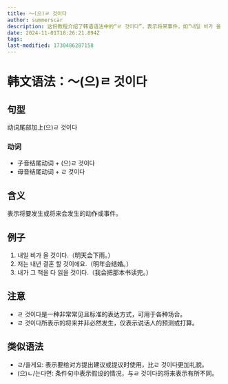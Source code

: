 ```yaml
---
title: 〜(으)ㄹ 것이다
author: summerscar
description: 这份教程介绍了韩语语法中的“ㄹ 것이다”，表示将来事件，如“내일 비가 올 것이다”、“저는 내년 결혼 할 것이에요”。尽管非必然发生，但常用于各种场合。类似语法有“ㄹ/을게요”和“(으)ㄴ/는다면”。
date: 2024-11-01T18:26:21.894Z
tags:
last-modified: 1730486287158
---
```


# 韩文语法：〜(으)ㄹ 것이다

## 句型
动词尾部加上(으)ㄹ 것이다

### 动词
- 子音结尾动词 + (으)ㄹ 것이다
- 母音结尾动词 + ㄹ 것이다

## 含义
表示将要发生或将来会发生的动作或事件。

## 例子
1. <Speak>내일 비가 올 것이다.</Speak>（明天会下雨。）
2. <Speak>저는 내년 결혼 할 것이에요.</Speak>（明年会结婚。）
3. <Speak>내가 그 책을 다 읽을 것이다.</Speak>（我会把那本书读完。）

## 注意
- ㄹ 것이다是一种非常常见且标准的表达方式，可用于各种场合。
- ㄹ 것이다所表示的将来并非必然发生，仅表示说话人的预测或打算。

## 类似语法
- ㄹ/을게요: 表示要给对方提出建议或提议时使用，比ㄹ 것이다更加礼貌。
- (으)ㄴ/는다면: 条件句中表示假设的情况，与ㄹ 것이다的将来表示有所不同。